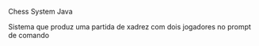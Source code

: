 Chess System Java

Sistema que produz uma partida de xadrez com dois jogadores no prompt de comando
